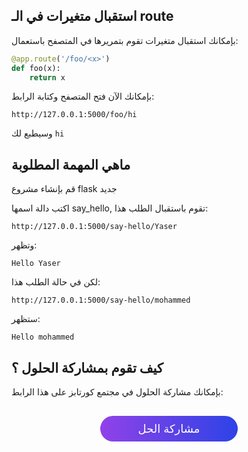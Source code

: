 ## استقبال متغيرات في الـ route

بإمكانك استقبال متغيرات تقوم بتمريرها في المتصفح باستعمال:

```python
@app.route('/foo/<x>')
def foo(x):
    return x
```

بإمكانك الآن فتح المتصفح وكتابة الرابط:

```
http://127.0.0.1:5000/foo/hi
```

وسيطبع لك `hi`

## ماهي المهمة المطلوبة

قم بإنشاء مشروع flask جديد

اكتب دالة اسمها say_hello, تقوم باستقبال الطلب هذا:

```
http://127.0.0.1:5000/say-hello/Yaser
```

وتظهر:

```
Hello Yaser
```

لكن في حالة الطلب هذا:

```
http://127.0.0.1:5000/say-hello/mohammed
```

ستظهر:

```
Hello mohammed
```

## كيف تقوم بمشاركة الحلول ؟

بإمكانك مشاركة الحلول في مجتمع كورتابز على هذا الرابط:

<a href="https://forums.coretabs.net/t/مشاركة-حلول-بناء-أول-تطبيق-flask/1361" style="display: block; width: 200px; background-color: #5355e8; background-image:linear-gradient(to left, #2d43e7, #9042e8); color:#fff; padding: 10px; margin: 30px auto; border-radius:100px; text-decoration: none; font-size: 18px; text-align: center;">مشاركة الحل</a>